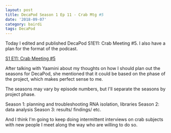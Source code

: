 ```yaml
---
layout: post
title: DecaPod Season 1 Ep 11 - Crab Mtg #5
date: '2018-09-07'
category: bairdi
tags: DecaPod
---
```

Today I edited and published DecaPod S1E11: Crab Meeting #5. I also have a plan for the format of the podcast.

[S1 E11: Crab Meeting #5](https://bittercrab.wordpress.com/2018/09/07/decapod-s1e11-crab-meeting-5/)

After talking with Yaamini about my thoughts on how I should plan out the seasons for DecaPod, she mentioned that it could be based on the phase of the project, which makes perfect sense to me.

The seasons may vary by episode numbers, but I'll separate the seasons by project phase.

Season 1: planning and troubleshooting RNA isolation, libraries
Season 2: data analysis
Season 3: results/ findings/ etc. 

And I think I'm going to keep doing intermittent interviews on crab subjects with new people I meet along the way who are willing to do so. 
